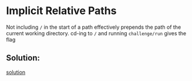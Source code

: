 # Implicit Relative Paths

Not including `/` in the start of a path effectively prepends the path of the current working directory. cd-ing to `/` and running `challenge/run` gives the flag

## Solution:
[solution](06_Implicit_Relative_Paths.png)
